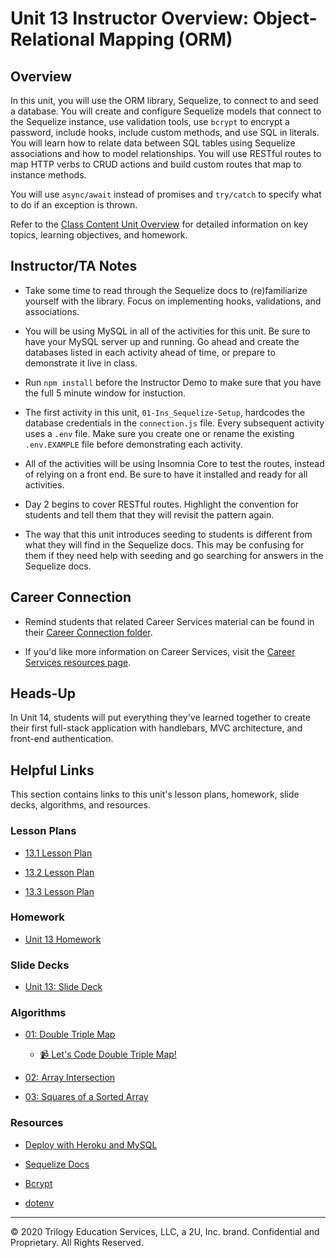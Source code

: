# Unit 13 Instructor Overview: Object-Relational Mapping (ORM)

## Overview

In this unit, you will use the ORM library, Sequelize, to connect to and seed a database. You will create and configure Sequelize models that connect to the Sequelize instance, use validation tools, use `bcrypt` to encrypt a password, include hooks, include custom methods, and use SQL in literals. You will learn how to relate data between SQL tables using Sequelize associations and how to model relationships. You will use RESTful routes to map HTTP verbs to CRUD actions and build custom routes that map to instance methods. 

You will use `async/await` instead of promises and `try/catch` to specify what to do if an exception is thrown. 

Refer to the [Class Content Unit Overview](../../../01-Class-Content/13-ORM/README.md) for detailed information on key topics, learning objectives, and homework.

## Instructor/TA Notes

* Take some time to read through the Sequelize docs to (re)familiarize yourself with the library. Focus on implementing hooks, validations, and associations.

* You will be using MySQL in all of the activities for this unit. Be sure to have your MySQL server up and running. Go ahead and create the databases listed in each activity ahead of time, or prepare to demonstrate it live in class.

* Run `npm install` before the Instructor Demo to make sure that you have the full 5 minute window for instuction.

* The first activity in this unit, `01-Ins_Sequelize-Setup`, hardcodes the database credentials in the `connection.js` file. Every subsequent activity uses a `.env` file. Make sure you create one or rename the existing `.env.EXAMPLE` file before demonstrating each activity. 

* All of the activities will be using Insomnia Core to test the routes, instead of relying on a front end. Be sure to have it installed and ready for all activities.

* Day 2 begins to cover RESTful routes. Highlight the convention for students and tell them that they will revisit the pattern again.

* The way that this unit introduces seeding to students is different from what they will find in the Sequelize docs. This may be confusing for them if they need help with seeding and go searching for answers in the Sequelize docs.

## Career Connection

* Remind students that related Career Services material can be found in their [Career Connection folder](../../../01-Class-Content/13-ORM/04-Career-Connection/README.md).

* If you'd like more information on Career Services, visit the [Career Services resources page](http://bit.ly/CodingCS).

## Heads-Up

In Unit 14, students will put everything they've learned together to create their first full-stack application with handlebars, MVC architecture, and front-end authentication.

## Helpful Links

This section contains links to this unit's lesson plans, homework, slide decks, algorithms, and resources.

### Lesson Plans

  * [13.1 Lesson Plan](01-Day_Basics/13.1-LESSON-PLAN.md)

  * [13.2 Lesson Plan](02-Day_Authentication/13.2-LESSON-PLAN.md)
  
  * [13.3 Lesson Plan](03-Day_Relationships/13.3-LESSON-PLAN.md)

### Homework

  * [Unit 13 Homework](../../../01-Class-Content/13-ORM/02-Homework)

### Slide Decks

  * [Unit 13: Slide Deck](https://docs.google.com/presentation/d/1_0n8JjM6cgmDyUfqGC6crF47JItD0mn9vzvQeYqZ5OE/edit?usp=sharing)

### Algorithms

  * [01: Double Triple Map](../../../01-Class-Content/13-ORM/03-Algorithms/01-double-triple-map/)

    * [📹 Let's Code Double Triple Map!](https://2u-20.wistia.com/medias/pz1ugrv0yu)

  * [02: Array Intersection](../../../01-Class-Content/13-ORM/03-Algorithms/02-array-intersection/)

  * [03: Squares of a Sorted Array](../../../01-Class-Content/13-ORM/03-Algorithms/03-squares-of-a-sorted-array/)


### Resources

  * [Deploy with Heroku and MySQL](https://coding-boot-camp.github.io/full-stack/heroku/deploy-with-heroku-and-mysql)

  * [Sequelize Docs](https://sequelize.org/master/)

  * [Bcrypt](https://www.npmjs.com/package/bcrypt)

  * [dotenv](https://www.npmjs.com/package/dotenv)

---
© 2020 Trilogy Education Services, LLC, a 2U, Inc. brand. Confidential and Proprietary. All Rights Reserved.


